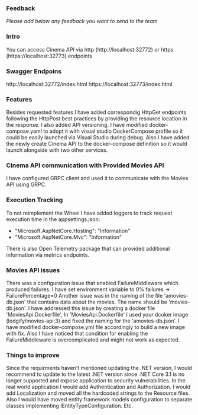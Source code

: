 ### Feedback

*Please add below any feedback you want to send to the team*

### Intro

You can access Cinema API via http (http://localhost:32772) or https (https://localhost:32773) endpoints

### Swagger Endpoins

http://localhost:32772/index.html
https://localhost:32773/index.html

### Features

Besides requested features I have added correspondig HttpGet endpoints following the HttpPost best practices by providing the resource location in the response.
I also added API versioning.
I have modified docker-compose.yaml to adopt it with visual studio DockerCompose profile so it could be easily launched via Visual Studio during debug.
Also I have added the newly create Cinema API to the docker-compose definition so it would launch alongside with two other services.

### Cinema API communication with Provided Movies API

I have configured GRPC client and used it to communicate with the Movies API using GRPC.

### Execution Tracking

To not reimplement the Wheel I have added loggers to track request execution time in the appsettings.json:
- "Microsoft.AspNetCore.Hosting": "Information"
- "Microsoft.AspNetCore.Mvc": "Information"

There is also Open Telemetry package that can provided additional information via metrics endpoints.

### Movies API issues

There was a configuration issue that enabled FailureMiddleware which produced failures. I have set environment variable to 0% failures -> FailurePercentage=0
Another issue was in the naming of the file 'amovies-db.json' that contains data about the movies. The name should be 'movies-db.json'. I have addressed this issue by creating a docker file 'MoviesApi.Dockerfile', In 'MoviesApi.Dockerfile' I used your dcoker image (lodgify/movies-api:3) and fixed the naming for the 'amovies-db.json'. I have modified docker-compose.yml file accordingly to build a new image with fix. 
Also I have noticed that condition for enabling the FailureMiddleware is overcomplicated and might not work as expected.

### Things to improve

Since the requirments haven't mentioned updating the .NET version, I would recommend to update to the latest .NET version since .NET Core 3.1 is no longer supported and expose application to security vulnerabilities.
In the real world application I would add Authentication and Authorization.
I would add Localization and moved all the hardcoded strings to the Resource files.
Also I would have moved entity framework models configuration to separate classes implementing IEntityTypeConfiguration.
Etc.

